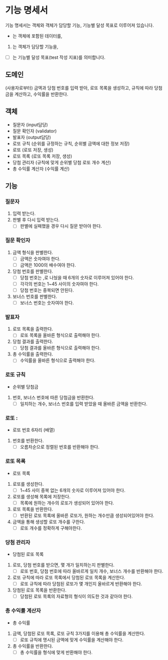 # 기능 명세서

기능 명세서는 객체와 객체가 담당할 기능, 기능별 달성 목표로 이루어져 있습니다.

- 는 객체에 포함된 데이터를,
1. 는 객체가 담당할 기능을,
- [ ]  는 기능별 달성 목표(test 작성 지표)를 의미합니다.

## 도메인

(사용자로부터) 금액과 당첨 번호를 입력 받아, 로또 목록을 생성하고, 규칙에 따라 당첨금을 계산하고, 수익률을 반환한다.

## 객체

- 질문자 (input담당)
- 질문 확인자 (validator)
- 발표자 (output담당)
- 로또 규칙 (순위를 규정하는 규칙, 순위별 금액에 대한 정보 저장)
- 로또 (로또 저장, 생성)
- 로또 목록 (로또 목록 저장, 생성)
- 당첨 관리자 (규칙에 맞게 순위별 당첨 로또 개수 계산)
- 총 수익률 계산자 (수익률 계산)

## 기능

### 질문자

1. 입력 받는다.
2. 판별 후 다시 입력 받는다.
    - [ ]  판별에 실패했을 경우 다시 질문 받아야 한다.

### 질문 확인자

1. 금액 형식을 판별한다.
    - [ ]  금액은 숫자여야 한다.
    - [ ]  금액은 1000의 배수여야 한다.
2. 당첨 번호를 판별한다.
    - [ ]  당첨 번호는 ,로 나눴을 때 6개의 숫자로 이루어져 있어야 한다.
    - [ ]  각각의 번호는 1~45 사이의 숫자여야 한다.
    - [ ]  당첨 번호는 중복되면 안된다.
3. 보너스 번호를 판별한다.
    - [ ]  보너스 번호는 숫자여야 한다.

### 발표자

1. 로또 목록을 출력한다.
    - [ ]  로또 목록을 올바른 형식으로 출력해야 한다.
2. 당첨 결과를 출력한다.
    - [ ]  당첨 결과를 올바른 형식으로 출력해야 한다.
3. 총 수익률을 출력한다.
    - [ ]  수익률을 올바른 형식으로 출력해야 한다.

### 로또 규칙

- 순위별 당첨금
1. 번호, 보너스 번호에 따른 당첨금을 반환한다.
    - [ ]  일치하는 개수, 보너스 번호를 입력 받았을 때 올바른 금액을 반환한다.

### 로또 :

- 로또 번호 6자리 (배열)
1. 번호를 반환한다.
    - [ ]  오름차순으로 정렬된 번호를 반환해야 한다.

### 로또 목록

- 로또 목록
1. 로또를 생성한다.
    - [ ]  1~45 사이 중복 없는 6개의 숫자로 이루어져 있어야 한다.
2. 로또를 생성해 목록에 저장한다.
    - [ ]  목록에 원하는 개수의 로또가 생성되어 있어야 한다.
3. 로또 목록을 반환한다.
    - [ ]  반환된 로또 목록에 올바른 로또가, 원하는 개수만큼 생성되어있어야 한다.
4. 금액을 통해 생성할 로또 개수를 구한다.
    - [ ]  로또 개수를 정확하게 구해야한다.

### 당첨 관리자

- 당첨된 로또 목록
1. 로또, 당첨 번호를 받으면, 몇 개가 일치하는지 판별한다.
    - [ ]  로또 번호, 당첨 번호에 따라 올바르게 일치 개수, 보너스 개수를 반환해야 한다.
2. 로또 규칙에 따라 로또 목록에서 당첨된 로또 목록을 계산한다.
    - [ ]  로또 규칙에 따라 당첨된 로또가 몇 개인지 올바르게 반환해야 한다.
3. 당첨된 로또 목록을 반환한다.
    - [ ]  당첨된 로또 목록의 자료형의 형식이 의도한 것과 같아야 한다.

### 총 수익률 계산자

- 총 수익률
1. 금액, 당첨된 로또 목록, 로또 규칙 3가지를 이용해 총 수익률을 계산한다.
    - [ ]  로또 규칙에 명시된 금액에 맞게 수익률을 계산해야 한다.
2. 총 수익률을 반환한다.
    - [ ]  총 수익률을 형식에 맞게 반환해야 한다.
